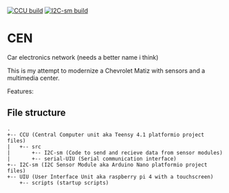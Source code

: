 [![CCU build](https://github.com/neotje/CEN/actions/workflows/ccu.yml/badge.svg)](https://github.com/neotje/CEN/actions/workflows/ccu.yml)
[![I2C-sm build](https://github.com/neotje/CEN/actions/workflows/I2C-sm.yml/badge.svg)](https://github.com/neotje/CEN/actions/workflows/I2C-sm.yml)

# CEN
Car electronics network (needs a better name i think)

This is my attempt to modernize a Chevrolet Matiz with sensors and a multimedia center.

Features:

## File structure
```
.
+-- CCU (Central Computer unit aka Teensy 4.1 platformio project files)
|   +-- src
|       +-- I2C-sm (Code to send and recieve data from sensor modules)
|       +-- serial-UIU (Serial communication interface)
+-- I2C-sm (I2C Sensor Module aka Arduino Nano platformio project files)
+-- UIU (User Interface Unit aka raspberry pi 4 with a touchscreen)
    +-- scripts (startup scripts)
```
